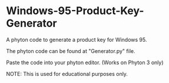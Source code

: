# Windows-95-Product-Key-Generator
A phyton code to generate a product key for Windows 95.

The phyton  code can be found at "Generator.py" file. 

Paste the code into your phyton editor. (Works on Phyton 3 only) 

NOTE: This is used for educational purposes only. 
